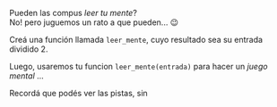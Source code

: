 Pueden las compus _leer tu mente_?   
No! pero juguemos un rato a que pueden... :wink:

Creá una función llamada `leer_mente`, cuyo resultado sea su entrada dividido 2. 


Luego, usaremos tu funcion `leer_mente(entrada)` para hacer un *juego mental* ... 

Recordá que podés ver las pistas, sin 
